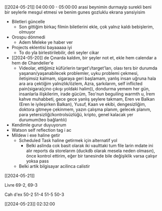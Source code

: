 [[2024-05-21]] 04:00:00 - 05:00:00 arasi beynimin durmayip surekli beni bir seylerle mesgul etmesi ve benim gunes gozluklu ekrana yansiyisim
- Biletleri güncelle
	- Son gittiğim birkaç filmin biletlerini ekle, çok yalnız kaldı bebişlerim, olmuyor
- Orospu dönmedi
	- Adem Meleke ye haber ver
- Projects eklentisi bayaaaaa iyi
	- To do yla birlestirilebilir, deli seyler cikar
- [[2024-05-20]] de Çınarda kaldım, bir şeyler not et, ekle hem calendar a hem de Chandelier'e
	- Videolar, ettiğimiz küfürlerin target'ı/target'ları, olası ters bir durumda yaşanan/yaşanabilecek problemler, uyku problemi çekmesi, iletişimsiz kalmam, sigaraya geri başlamam, yanlış insan uğruna hala ara ara çektiğim yalnızlık/özlem, Azra, şarkılarım, self inflicted pain(sigara(çino çıkışı yoldaki halim)), dondurma yemem her gün, insanlarla ilişkilerim, irade gücüm, Teo'nun beguiling warmth u, İrem kahve muhabbeti, gece gece yanlış şeylere takmam, Eren ve Balkan (Eren le iyileşirken Balkan), Yusuf, Kaan ve ekibi, dengesizliğim, doktora gitmeye çekinmem, yazın çalışma planım, gelecek planım, para yetersizliği/kontrolsüzlüğü, kripto, genel kalacak yer durumum(teo bağlantılı)
- Kendimle gurur duyuyorum
- Watson self reflection tag i ac
- Mildew i exe haline getir
	- Scheduled Task haline getirmek için alternatif yol
		- Belki aslinda cok basit olarak iki vaulttaki tum file larin mdate ini alır reports da storelarım (duckdb olarak mesela neden olmasın), önce kontrol ettirim, eğer bir tanesinde bile değişiklik varsa çalışır yoksa pass
	- Belki artik bilgisayar acilinca calistir

[[2024-05-21]]

Livre 69-2, 69-3

Cah d'ex 50-2
51-4
51-5
50-3

[[2024-05-23]] 02:32:00

